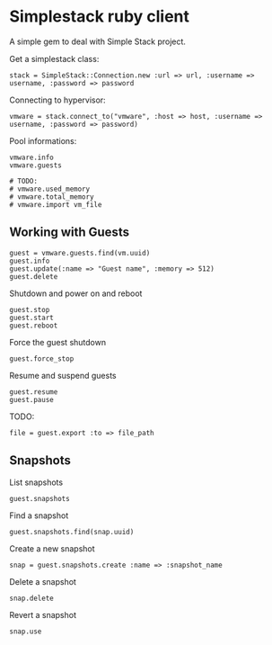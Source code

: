 Simplestack ruby client
=======================

A simple gem to deal with Simple Stack project.

Get a simplestack class:

    stack = SimpleStack::Connection.new :url => url, :username => username, :password => password

Connecting to hypervisor:

    vmware = stack.connect_to("vmware", :host => host, :username => username, :password => password)

Pool informations:

    vmware.info
    vmware.guests

    # TODO:
    # vmware.used_memory
    # vmware.total_memory
    # vmware.import vm_file

Working with Guests
-------------------

    guest = vmware.guests.find(vm.uuid)
    guest.info
    guest.update(:name => "Guest name", :memory => 512)
    guest.delete

Shutdown and power on and reboot

    guest.stop
    guest.start
    guest.reboot

Force the guest shutdown

    guest.force_stop

Resume and suspend guests

    guest.resume
    guest.pause

TODO:

    file = guest.export :to => file_path

Snapshots
---------

List snapshots

    guest.snapshots

Find a snapshot

    guest.snapshots.find(snap.uuid)

Create a new snapshot

    snap = guest.snapshots.create :name => :snapshot_name

Delete a snapshot

    snap.delete

Revert a snapshot

    snap.use
